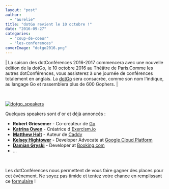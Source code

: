 ```yaml
---
layout: "post"
author: 
  - "aurelie"
title: "dotGo revient le 10 octobre !"
date: "2016-09-27"
categories: 
  - "coup-de-coeur"
  - "les-conferences"
coverImage: "dotgo2016.png"
---
```


| La saison des dotConférences 2016-2017 commencera avec une nouvelle édition de la dotGo, le 10 octobre 2016 au Théâtre de Paris.Comme les autres dotConférences, vous assisterez à une journée de conférences totalement en anglais. La [dotGo](http://www.dotgo.eu/) sera consacrée, comme son nom l'indique, au langage Go et rassemblera plus de 600 Gophers. |

 

[![dotgo_speakers](/assets/2016/09/2016-09-27-dotgo-revient-10-octobre/dotGo_speakers-300x170.jpg)](/assets/2016/09/2016-09-27-dotgo-revient-10-octobre/dotGo_speakers.jpg)

Quelques speakers sont d'or et déjà annoncés :

- **Robert Griesemer** - Co-createur de [Go](http://www.golang.org/)
- [**Katrina Owen**](https://twitter.com/kytrinyx) - Créatrice d'[Exercism.io](http://exercism.io/)
- [**Matthew Holt**](https://twitter.com/mholt6) - Auteur de [Caddy](https://caddyserver.com/)
- [**Kelsey Hightower**](https://twitter.com/kelseyhightower) - Developer Advocate at [Google Cloud Platform](https://cloud.google.com/)
- [**Damian Gryski**](https://twitter.com/dgryski) - Developer at [Booking.com](http://booking.com/)
- ...

 

Les dotConférences nous permettent de vous faire gagner des places pour cet événement. Ne soyez pas timide et tentez votre chance en remplissant ce [formulaire](https://docs.google.com/forms/d/e/1FAIpQLSehJS0OupKljYty7DoinbCGCha7APwUg6mryHvoq3J4qOPbYw/viewform?usp=send_form) !
